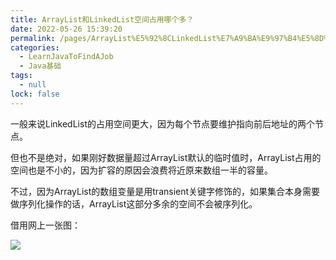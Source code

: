 ```yaml
---
title: ArrayList和LinkedList空间占用哪个多？
date: 2022-05-26 15:39:20
permalink: /pages/ArrayList%E5%92%8CLinkedList%E7%A9%BA%E9%97%B4%E5%8D%A0%E7%94%A8%E5%93%AA%E4%B8%AA%E5%A4%9A%EF%BC%9F
categories: 
  - LearnJavaToFindAJob
  - Java基础
tags: 
  - null
lock: false
---
```

一般来说LinkedList的占用空间更大，因为每个节点要维护指向前后地址的两个节点。

但也不是绝对，如果刚好数据量超过ArrayList默认的临时值时，ArrayList占用的空间也是不小的，因为扩容的原因会浪费将近原来数组一半的容量。

不过，因为ArrayList的数组变量是用transient关键字修饰的，如果集合本身需要做序列化操作的话，ArrayList这部分多余的空间不会被序列化。



借用网上一张图：

![](https://cdn.jsdelivr.net/gh/DogerRain/image@main/img-20210801/image-20210830183426190.png)

